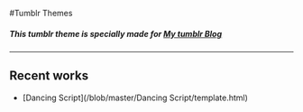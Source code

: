 #Tumblr Themes
##### This tumblr theme is specially made for [My tumblr Blog](http://undistinguished.tumblr.com)

* * *


## Recent works
 - [Dancing Script](/blob/master/Dancing Script/template.html)


